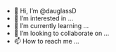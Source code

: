 - 👋 Hi, I’m @dauglassD
- 👀 I’m interested in ...
- 🌱 I’m currently learning ...
- 💞️ I’m looking to collaborate on ...
- 📫 How to reach me ...

<!---
dauglassD/dauglassD is a ✨ special ✨ repository because its `README.md` (this file) appears on your GitHub profile.
You can click the Preview link to take a look at your changes.
--->
